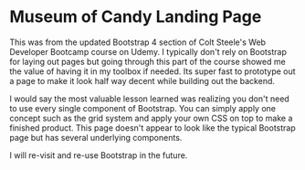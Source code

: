 # Museum of Candy Landing Page  
This was from the updated Bootstrap 4 section of Colt Steele's Web Developer Bootcamp course on Udemy. I typically don't rely on Bootstrap for laying out pages but going through this part of the course showed me the value of having it in my toolbox if needed.  Its super fast to prototype out a page to make it look half way decent while building out the backend.  

I would say the most valuable lesson learned was realizing you don't need to use every single component of Bootstrap.  You can simply apply one concept such as the grid system and apply your own CSS on top to make a finished product.  This page doesn't appear to look like the typical Bootstrap page but has several underlying components.

I will re-visit and re-use Bootstrap in the future.  